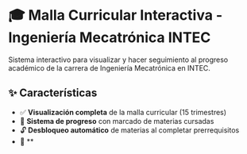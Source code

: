 # 🎓 Malla Curricular Interactiva - Ingeniería Mecatrónica INTEC

Sistema interactivo para visualizar y hacer seguimiento al progreso académico de la carrera de Ingeniería Mecatrónica en INTEC.

## ✨ Características

- ✅ **Visualización completa** de la malla curricular (15 trimestres)
- 🎯 **Sistema de progreso** con marcado de materias cursadas
- 🔓 **Desbloqueo automático** de materias al completar prerrequisitos
- 💾 **
